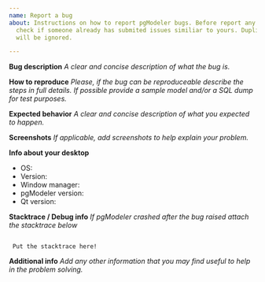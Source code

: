 ```yaml
---
name: Report a bug
about: Instructions on how to report pgModeler bugs. Before report any bug please
  check if someone already has submited issues similiar to yours. Duplicated issues
  will be ignored.

---
```


**Bug description**
_A clear and concise description of what the bug is._

**How to reproduce**
_Please, if the bug can be reproduceable describe the steps in full details. If possible provide a sample model and/or a SQL dump for test purposes._

**Expected behavior**
_A clear and concise description of what you expected to happen._

**Screenshots**
_If applicable, add screenshots to help explain your problem._

**Info about your desktop**
 - OS:
 - Version:
 - Window manager:
 - pgModeler version:
 - Qt version:

**Stacktrace / Debug info**
_If pgModeler crashed after the bug raised attach the stacktrace below_

```

 Put the stacktrace here!

```

**Additional info**
_Add any other information that you may find useful to help in the problem solving._
